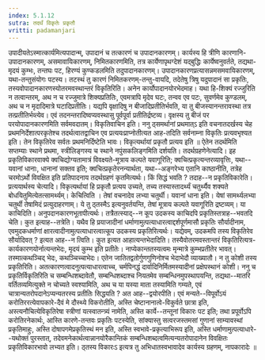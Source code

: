 ```yaml
---
index: 5.1.12
sutra: तदर्थं विकृतेः प्रकृतौ
vritti: padamanjari
---
```


 उपादीयतेऽस्मात्कार्यमित्यपादान्म्, उपादानं च तत्कारणं च उपादानकारणम्। कार्यस्य हि त्रीणि कारणानि-उपादानकारणम्, असमावायिकारणम्, निमितकारणमिति, तत्र कार्येणापृथग्देशं यद्बुद्धिः कार्येष्वनुवर्तते, तद्यथा-मृदयं कुम्भः, तन्तघः पट, हिरण्यं कुण्कडलमिति तदुपादानकारणम्। उपादानकारणप्रत्यासन्नमसमवायिकारणम्, यथा-तन्तुसंयोगः पटस्य। तटस्थं तु कारणं निमितकरणम्-तन्तु-वायदि, तदेतेषु त्रिषु यदुपादानं सा प्रकृतिः, तस्यवोपादानकारणस्योतरमवस्थान्तरं विकृतिरिति। अनेन कार्योपादानयोरभेदमाह। यथा हि-शिक्यं रज्जुरिति न तत्वान्तरम्, अथ न च रज्जुमात्रे शिक्यप्रतितिः, एवमत्रापि मृदेव घटः, तन्वव एव पटः, सुवर्णमेव कुण्डलम्, अथ च न मृदादिमात्रे घटादिप्रतीतिः। यद्यपि वृक्षादिषु न बीजादिप्रतीतिर्भवति, या तु बीजस्यानन्तरावस्था तत्र तत्प्रतीतिर्भव्त्येव। एवं तदनन्तरादिष्वप्यवस्थासु पूर्वपूर्वा प्रतीतिर्द्रष्टव्य। वृक्षस्य तु बीजं पर परयोपादानकारणमिति सर्वमवदातम्। विकृतिवाचिन इति। ननु ठ्समर्थानां प्रथमात्ऽ इति वचनातदर्खस्य चेह प्रथमनिर्देशात्परकृतेश्च तदर्थत्वातद्वाचिन एव प्रत्ययःप्राप्नोतीत्यत आह-तदिति सर्वनाम्ना विकृतिः प्रत्यवभृश्यत इति। तेन विकृतिरेव सर्वतः प्रथमनिर्दिष्टेति भावः। विकृत्यर्थायां प्रकृतौ प्रत्यय इति ॥ ऐतेन तदर्थमिति सप्तम्याः स्थाने प्रथमा, स्त्रीलिङ्गस्य च स्थाने नपुंसकलिङ्गमिति दर्शयति। तदर्थग्रहणेनेत्यादि। इह प्रकृतिविकारवाक्ये क्वचिद्योग्यतामात्रं विवक्ष्यते-मूत्राय कल्पते यवागूरिति; क्वचित्प्रकृत्यन्तरव्यावृत्तिः, यथा--यवानां धानाः, धानानां सक्तव इति; क्वचित्प्रकृतेरनन्यार्थता, यथा--अङ्गरेभ्य एतानि काष्ठानीति, तत्रेह चरमोऽर्थो विवक्षित इति प्रतिपादनाय तदर्थग्रहणं कृतमित्यर्थः। किं सिद्धं भवति ? तदाह--न प्रकृतिविकारेति। प्रत्ययार्थस्य चेत्यादि। विकृत्यर्थायां हि प्रकृतौ प्रत्यय उच्यते, तच्य तस्यास्तादर्थ्यं चतुर्थ्यैव शक्यते बोधयितुमित्येतत्सामर्थ्यम्। केचित्विति । तेषां वचनादेव लभ्या चतुर्थी। यवानां धाना इति। येषां सामर्थ्यलभ्या चतुर्थी तेषामिदं प्रत्युदाहरणाम्। ये तु ठ्तस्मैऽ इत्यनुवर्तयन्ति, तेषां मूत्राय कल्पते यवागूरिति द्रष्टव्यम्। या काचिदिति। अनुपदानकारणभूतापीत्यर्थः। तत्रैतत्स्याद्--न कूप उदकस्य काचिदपि प्रकृतिस्तत्राह--भवतदि चेति। कुत इत्याह--तत्रेति। यथैव हि प्रयाजादीनां धर्माणामुत्पत्याधारत्वाद्दर्शपूर्णमासौ प्रकृतिः सौर्यादीनाम, एवमुदकधर्माणां क्षारत्वादीनामुत्पत्याधारत्वात्कूप उदकस्य प्रकृतिरित्यर्थः। यद्येवम्, उदकमपि तस्य विकृतिरेव सौर्यादिवत् ? इत्यत आह--न त्विति। कुत इत्यत आहात्यन्तभेदादिति। तस्यैवोतरमवस्तान्तरं विकृतिरित्यत्र-कार्यकारणयोर्नात्यन्तभेदः, मृदयं कुम्भ इति प्रतीतेः। नाप्येकान्ततस्यत्वमः मृन्मात्रे कुम्भप्रतीतेर भावत्। तस्मात्कथञ्चिद् भेदः, कथञ्चिच्चाभेदः। एतेन जातितद्वतोर्गुणगुणिनोश्च भेदाभेदौ व्याख्यातौ। न तु कोशी तस्य प्रकृतिरिति। अतत्कारणत्वादनुत्पत्याधारत्वाच्च, चर्मपिनद्धं दार्वादिनिर्मितमस्यादीनां प्रक्षेपस्थानं कोशी। ननु च प्रकृतिर्विकृतिरिति च सम्बन्धिशब्दावेतौ, सम्बन्धिशब्दाश्च नियतमेव सम्बन्धिनमुपस्थापयन्ति, तद्यथा--मातरि वर्तितव्यमित्युक्ते न चोच्यते स्वश्यामिति, अथ च या यस्या माता तस्यामिति गम्यते, एवं चात्रान्यतरोपदानेऽप्यन्यतरस्य प्रतीतिः सिद्धयति ? अत आह--द्वयोरपीति। एवं मन्यते--विपूर्वोऽयं करोतिररत्येवापकारे-दैवं मे दौस्थ्ये विकरोतीति, अस्ति चेष्टानानात्वे-विकुर्वते छात्रा इति, अस्त्यनौचित्येविकृतिरेषा स्त्रीणां यत्स्वातन्त्र्यं नामेति, अस्ति कार्ये--तन्तूनां विकारः पट इति; तथा प्रपूर्वोऽपि करोतिरनेकार्थः, आस्ति कारणे-तन्तवः प्रकृतिः पटस्येति, सांक्यास्तु सत्वरजस्तमसां गुणानां साम्यावस्थां प्रकृतिमाहुः, अस्ति दोषापगमेप्रकृतिस्थं मन इति, अस्ति स्वभावे-प्रकृत्याभिरूप इति, अस्ति धर्माणामुत्पत्याधारे--यथोक्तं पुरस्तात्, तदेवमनेकार्थत्वान्नानयोरैकान्तिकं सम्बन्धिशब्दत्वमित्यन्यतरोपादानेन विवक्षितः प्रकृतिविकारभावो लभ्यत इति। ठ्तस्य विकारःऽ इत्यत्र तु अभिधातस्वभावादेव कार्यस्य ग्रहणम्, नापकारादेः ॥